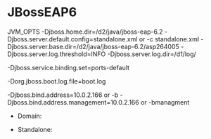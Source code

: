 JBossEAP6
=========

JVM_OPTS
  -Djboss.home.dir=/d2/java/jboss-eap-6.2
  -Djboss.server.default.config=standalone.xml                    or -c standalone.xml
  -Djboss.server.base.dir=/d2/java/jboss-eap-6.2/asp264005
  -Djboss.server.log.threshold=INFO 
  -Djboss.server.log.dir=/d1/log/
  
  -Djboss.service.binding.set=ports-default 
  
  -Dorg.jboss.boot.log.file=boot.log
  
  -Djboss.bind.address=10.0.2.166                                 or -b
  -Djboss.bind.address.management=10.0.2.166                      or -bmanagment
  
  * Domain:
  
  * Standalone:
